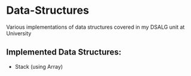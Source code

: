 # Data-Structures
Various implementations of data structures covered in my DSALG unit at University

## Implemented Data Structures:
- Stack (using Array)
